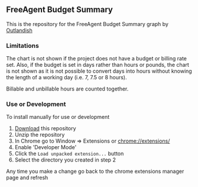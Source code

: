 ## FreeAgent Budget Summary

This is the repository for the FreeAgent Budget Summary graph by [Outlandish](http://outlandish.com)

### Limitations

The chart is not shown if the project does not have a budget or billing rate set. Also, if the budget is set in days rather than hours or pounds, the chart is not shown as it is not possible to convert days into hours without knowing the length of a working day (i.e. 7, 7.5 or 8 hours).

Billable and unbillable hours are counted together.

### Use or Development

To install manually for use or development

1. [Download](https://github.com/tamlyn/freeagent-budget-summary/archive/master.zip) this repository
2. Unzip the repository
3. In Chrome go to Window => Extensions or [chrome://extensions/](chrome://extensions/)
4. Enable 'Developer Mode'
5. Click the ``Load unpacked extension...`` button
6. Select the directory you created in step 2

Any time you make a change go back to the chrome extensions manager page and refresh